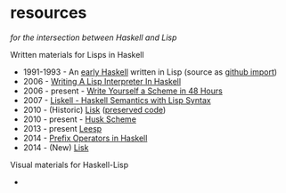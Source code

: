 resources
=========
*for the intersection between Haskell and Lisp*

Written materials for Lisps in Haskell

* 1991-1993 - An [early Haskell](http://www.cs.cmu.edu/afs/cs/project/ai-repository/ai/lang/lisp/code/syntax/haskell/0.html) written in Lisp (source as [github import](https://github.com/haskell-lisp/yale-haskell))
* 2006 - [Writing A Lisp Interpreter In Haskell](http://www.defmacro.org/ramblings/lisp-in-haskell.html)
* 2006 - present - [Write Yourself a Scheme in 48 Hours](http://en.wikibooks.org/wiki/Write_Yourself_a_Scheme_in_48_Hours)
* 2007 - [Liskell - Haskell Semantics with Lisp Syntax](http://clemens.endorphin.org/ILC07-Liskell-draft.pdf)
* 2010 - (Historic) [Lisk](http://chrisdone.com/posts/lisk-lisp-haskell) ([preserved code](https://github.com/haskell-lisp/historic-lisk))
* 2010 - present - [Husk Scheme](http://justinethier.github.io/husk-scheme/)
* 2013 - present [Leesp](https://github.com/mankyKitty/leesp)
* 2014 - [Prefix Operators in Haskell](http://technicae.cogitat.io/2014/01/prefix-operators-in-haskell.html)
* 2014 - (New) [Lisk](https://github.com/haskell-lisp/lisk)

Visual materials for Haskell-Lisp

* 
